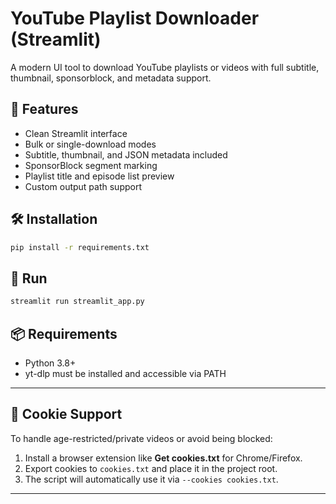# YouTube Playlist Downloader (Streamlit)

A modern UI tool to download YouTube playlists or videos with full subtitle, thumbnail, sponsorblock, and metadata support.

## 🚀 Features

- Clean Streamlit interface
- Bulk or single-download modes
- Subtitle, thumbnail, and JSON metadata included
- SponsorBlock segment marking
- Playlist title and episode list preview
- Custom output path support

## 🛠 Installation

```bash
pip install -r requirements.txt
```

## 🧮 Run

```bash
streamlit run streamlit_app.py
```

## 📦 Requirements

- Python 3.8+
- yt-dlp must be installed and accessible via PATH

---


## 🍪 Cookie Support

To handle age-restricted/private videos or avoid being blocked:
1. Install a browser extension like **Get cookies.txt** for Chrome/Firefox.
2. Export cookies to `cookies.txt` and place it in the project root.
3. The script will automatically use it via `--cookies cookies.txt`.

---
